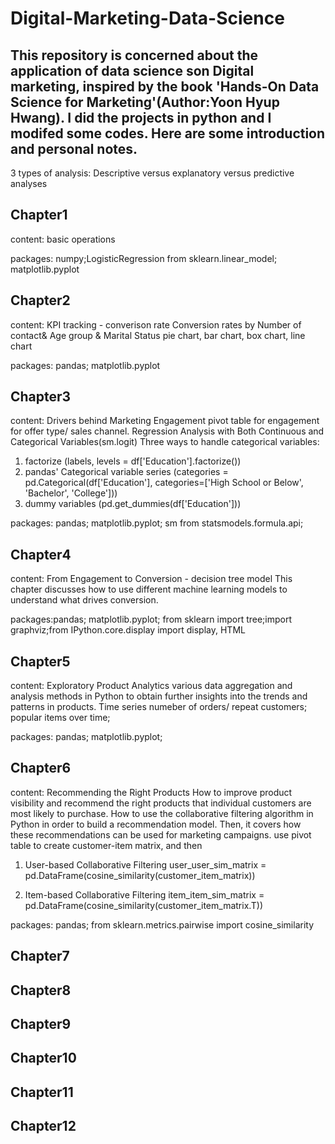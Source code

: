 # Digital-Marketing-Data-Science
## This repository is concerned about the application of data science son Digital marketing, inspired by the book 'Hands-On Data Science for Marketing'(Author:Yoon Hyup Hwang). I did the projects in python and I modifed some codes. Here are some introduction and personal notes.

3 types of analysis: Descriptive versus explanatory versus predictive analyses


## Chapter1
content: basic operations

packages: numpy;LogisticRegression from sklearn.linear_model; matplotlib.pyplot 

## Chapter2
content: KPI tracking - converison rate 
Conversion rates by Number of contact& Age group & Marital Status
pie chart, bar chart, box chart, line chart

packages: pandas; matplotlib.pyplot 

## Chapter3
content: Drivers behind Marketing Engagement
pivot table for engagement for offer type/ sales channel.
Regression Analysis with Both Continuous and Categorical Variables(sm.logit)
Three ways to handle categorical variables: 
1. factorize (labels, levels = df['Education'].factorize())
2. pandas' Categorical variable series (categories = pd.Categorical(df['Education'], categories=['High School or Below', 'Bachelor', 'College']))
3. dummy variables (pd.get_dummies(df['Education']))

packages: pandas; matplotlib.pyplot; sm from statsmodels.formula.api;

## Chapter4
content: From Engagement to Conversion - decision tree model
This chapter discusses how to use different machine learning models to understand what drives conversion.

packages:pandas; matplotlib.pyplot; from sklearn import tree;import graphviz;from IPython.core.display import display, HTML


## Chapter5
content: Exploratory Product Analytics
various data aggregation and analysis methods in Python to obtain further insights into the trends and patterns in products. 
Time series numeber of orders/ repeat customers; popular items over time;

packages: pandas; matplotlib.pyplot;

## Chapter6
content: Recommending the Right Products
How to improve product visibility and recommend the right products that individual customers are most likely to purchase. How to use the collaborative filtering algorithm in Python in order to build a recommendation model. Then, it covers how these recommendations can be used for marketing campaigns.
use pivot table to create customer-item matrix, and then 
1. User-based Collaborative Filtering
user_user_sim_matrix = pd.DataFrame(cosine_similarity(customer_item_matrix))

2. Item-based Collaborative Filtering
item_item_sim_matrix = pd.DataFrame(cosine_similarity(customer_item_matrix.T))

packages: pandas; from sklearn.metrics.pairwise import cosine_similarity

## Chapter7

## Chapter8

## Chapter9

## Chapter10

## Chapter11

## Chapter12
